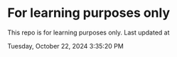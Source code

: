 # For learning purposes only
This repo is for learning purposes only.
Last updated at

Tuesday, October 22, 2024 3:35:20 PM

